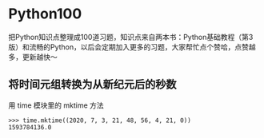 # Python100
把Python知识点整理成100道习题，知识点来自两本书：Python基础教程（第3版）和流畅的Python，以后会定期加入更多的习题，大家帮忙点个赞哈，点赞越多，更新越快～


## 将时间元组转换为从新纪元后的秒数

用 time 模块里的 mktime 方法

```
>>> time.mktime((2020, 7, 3, 21, 48, 56, 4, 21, 0))
1593784136.0
```